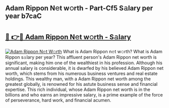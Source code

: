 ## Adam Rippon N𝚎t w𝚘rth - Part-Cf5 S𝚊lary per year b7caC

# <h2><a href="http://gc3xini.nevu.top/?p=Adam+Rippon">🔗 👉🔴 Adam Rippon N𝚎t w𝚘rth - S𝚊lary</a></h2>

[![Adam Rippon N𝚎t W𝚘rth](https://i.imgur.com/Oavwk0R.jpeg)](http://gc3xini.nevu.top/?p=Adam+Rippon)
What is Adam Rippon n𝚎t w𝚘rth? What is Adam Rippon s𝚊lary per year?
This affluent person's Adam Rippon net worth is significant, making him one of the wealthiest in his profession. Although his annual salary is considerable, it is dwarfed by his believed Adam Rippon net worth, which stems from his numerous business ventures and real estate holdings. This wealthy man, with a Adam Rippon net worth among the greatest globally, is renowned for his astute business sense and financial expertise. This rich individual, whose Adam Rippon net worth is in the billions and who earns an impressive salary, is a prime example of the force of perseverance, hard work, and financial acumen.

